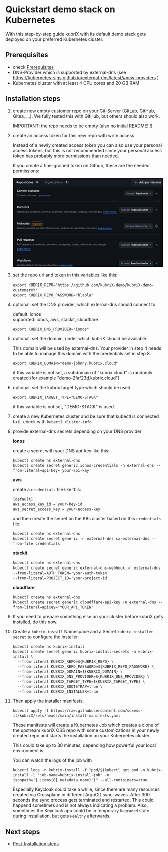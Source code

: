 # Quickstart demo stack on Kubernetes

With this step-by-step guide kubriX with its default demo stack gets deployed on your preferred Kubernetes cluster.

## Prerequisites

* check [Prerequisites](installation.md#-prerequisites)
* DNS-Provider which is supported by external-dns (see https://kubernetes-sigs.github.io/external-dns/latest/#new-providers )
* Kubernetes cluster with at least 4 CPU cores and 20 GB RAM

## Installation steps

1. create new empty customer repo on your Git-Server (GitLab, GitHub, Gitea, ...).
    We fully tested this with GitHub, but others should also work.

    IMPORTANT: the repo needs to be empty (also no initial README!!!)

2. create an access token for this new repo with write access
    
    Instead of a newly created access token you can also use your personal access tokens,
    but this is not recommended since your personal access token has probably more permissions than needed.

    If you create a fine-grained token on Github, these are the needed permissions:

    ![image](../../img/github_token.png)

4. set the repo url and token in this variables like this:

    ```
    export KUBRIX_REPO="https://github.com/kubriX-demo/kubriX-demo-customerXY"
    export KUBRIX_REPO_PASSWORD="blabla"
    ```

5. optional: set the DNS provider, which external-dns should connect to.

    default: ionos  
    supported: ionos, aws, stackit, cloudflare

    ```
    export KUBRIX_DNS_PROVIDER="ionos"
    ```

6. optional: set the domain, under which kubriX should be available.

    This domain will be used by external-dns. Your provider in step 4 needs to be able to manage this domain with the credentials set in step 8.

    ```
    export KUBRIX_DOMAIN="demo-johnny.kubrix.cloud"
    ```

    if this variable is not set, a subdomain of "kubrix.cloud" is randomly created (for example "demo-2faf23d.kubrix.cloud")

7. optional: set the kubrix target type which should be used

    ```
    export KUBRIX_TARGET_TYPE="DEMO-STACK"
    ```

    if this variable is not set, "DEMO-STACK" is used.

8. create a new Kubernetes cluster and be sure that kubectl is connected to it. check with `kubectl cluster-info`

9. provide external-dns secrets depending on your DNS provider

    __ionos__

    create a secret with your DNS api-key like this:

    ```
    kubectl create ns external-dns
    kubectl create secret generic ionos-credentials -n external-dns --from-literal=api-key='your-api-key'
    ```

    __aws__

    create a `credentials` file like this:

    ```
    [default]
    aws_access_key_id = your-key-id
    aws_secret_access_key = your-access-key
    ```

    and then create the secret on the K8s cluster based on this `credentials` file:
    ```
    kubectl create ns external-dns
    kubectl create secret generic -n external-dns sx-external-dns --from-file credentials
    ```

    __stackit__

    ```
    kubectl create ns external-dns
    kubectl create secret generic external-dns-webhook -n external-dns --from-literal=AUTH_TOKEN='your-auth-token'
    --from-literal=PROJECT_ID='your-project-id'
    ```

    __cloudflare__

    ```
    kubectl create ns external-dns
    kubectl create secret generic cloudflare-api-key -n external-dns --from-literal=apiKey='YOUR_API_TOKEN'
    ```

10. If you need to prepare something else on your cluster before kubriX gets installed, do this now.


11. Create a `kubrix-install` Namespace and a Secret `kubrix-installer-secret` to configure the installer.

    ```
    kubectl create ns kubrix-install
    kubectl create secret generic kubrix-install-secrets -n kubrix-install \
      --from-literal KUBRIX_REPO=${KUBRIX_REPO} \
      --from-literal KUBRIX_REPO_PASSWORD=${KUBRIX_REPO_PASSWORD} \
      --from-literal KUBRIX_DOMAIN=${KUBRIX_DOMAIN} \
      --from-literal KUBRIX_DNS_PROVIDER=${KUBRIX_DNS_PROVIDER} \
      --from-literal KUBRIX_TARGET_TYPE=${KUBRIX_TARGET_TYPE} \
      --from-literal KUBRIX_BOOTSTRAP=true \
      --from-literal KUBRIX_INSTALLER=true
    ```

12. Then apply the installer manifests:

    ```
    kubectl apply -f https://raw.githubusercontent.com/suxess-it/kubriX/refs/heads/main/install-manifests.yaml
    ```

    These manifests will create a Kubernetes Job which creates a clone of the upstream kubriX OSS repo with some customizations in your newly created repo and starts the installation on your Kubernetes cluster.

    This could take up to 30 minutes, depending how powerful your local environment is.

    You can watch the logs of the job with
    ```
    kubectl logs -n kubrix-install -f "pod/$(kubectl get pod -n kubrix-install -l "job-name=kubrix-install-job" -o jsonpath='{.items[0].metadata.name}')" --all-containers=true
    ```

    Especially Keycloak could take a while,
    since there are many resources created via Crossplane in different ArgoCD sync-waves.
    After 300 seconds the sync process gets terminated and restarted. This could happend sometimes and is not always indicating a problem.
    Also, sometimes the Keycloak app could be in temporary `Degraded` state during installation, but gets `Healthy` afterwards.


##  Next steps

* [Post-Installation steps](installation.md#-post-installation-steps)
